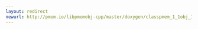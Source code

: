 ```yaml
---
layout: redirect
newurl: http://pmem.io/libpmemobj-cpp/master/doxygen/classpmem_1_1obj_1_1pool.html
---
```

